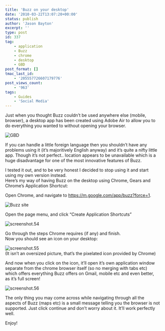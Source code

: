```yaml
---
title: 'Buzz on your desktop'
date: '2010-03-22T13:07:20+00:00'
status: publish
author: 'Jason Bayton'
excerpt: ''
type: post
id: 337
tag:
    - application
    - Buzz
    - chrome
    - desktop
    - GBD
post_format: []
tmac_last_id:
    - '205557726607179776'
post_views_count:
    - '963'
tags:
    - Guides
    - 'Social Media'
---
```

Just when you thought Buzz couldn’t be used anywhere else (mobile, browser), a desktop app has been created using Adobe Air to allow you to do everything you wanted to without opening your browser.

![](https://bucket.bayton.uk-lon1.upcloudobjects.com/uploads/2010/03/screenshot.52-207x300.png "GBD")

If you can handle a little foreign language then you shouldn’t have any problems using it (it’s majoritively English anyway) and it’s quite a nifty little app. Though it’s not perfect.. location appears to be unavailable which is a huge disadvantage for one of the most innovative features of Buzz.

I tested it out, and to be very honest I decided to stop using it and start using my own version instead.  
Here’s my way of having Buzz on the desktop using Chrome, Gears and Chrome’s Application Shortcut:

Open Chrome, and navigate to <https://m.google.com/app/buzz?force=1>.

![](https://bucket.bayton.uk-lon1.upcloudobjects.com/uploads/2010/03/screenshot.53.png "Buzz site")

Open the page menu, and click “Create Application Shortcuts”

![](https://bucket.bayton.uk-lon1.upcloudobjects.com/uploads/2010/03/screenshot.54.png "screenshot.54")

Go through the steps Chrome requires (if any) and finish.  
Now you should see an icon on your desktop:

![](https://bucket.bayton.uk-lon1.upcloudobjects.com/uploads/2010/03/screenshot.55.png "screenshot.55")  
(It isn’t an oversized picture, that’s the pixelated icon provided by Chrome)

And now when you click on the icon, it’ll open it’s own application window separate from the chrome browser itself (so no merging with tabs etc) which offers everything Buzz offers on Gmail, mobile etc and even better, as it’s full screen!

![](https://bucket.bayton.uk-lon1.upcloudobjects.com/uploads/2010/03/screenshot.56.png "screenshot.56")

The only thing you may come across while navigating through all the aspects of Buzz (maps etc) is a small message telling you the browser is not supported. Just click continue and don’t worry about it. It’ll work perfectly well.

Enjoy!
